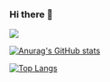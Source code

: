 ### Hi there 👋

<img src="https://img.shields.io/badge/Javascript-F7DF1E?style=flat&logo=JSS&logoColor=white"/>

[![Anurag's GitHub stats](https://github-readme-stats.vercel.app/api?username=ChanHyuk-Im&count_private=true&show_icons=true&theme=darcula)](https://github.com/anuraghazra/github-readme-stats)

[![Top Langs](https://github-readme-stats.vercel.app/api/top-langs/?username=ChanHyuk-Im&layout=compact&theme=darcula)](https://github.com/anuraghazra/github-readme-stats)

<!--
**ChanHyuk-Im/ChanHyuk-Im** is a ✨ _special_ ✨ repository because its `README.md` (this file) appears on your GitHub profile.

Here are some ideas to get you started:

- 🔭 I’m currently working on ...
- 🌱 I’m currently learning ...
- 👯 I’m looking to collaborate on ...
- 🤔 I’m looking for help with ...
- 💬 Ask me about ...
- 📫 How to reach me: ...
- 😄 Pronouns: ...
- ⚡ Fun fact: ...
-->
